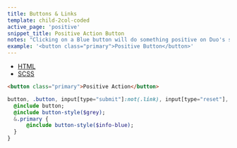 ```yaml
---
title: Buttons & Links
template: child-2col-coded
active_page: 'positive'
snippet_title: Positive Action Button
notes: "Clicking on a Blue button will do something positive on Duo's side. It will not take you to another page."
example: '<button class="primary">Positive Button</button>'
---
```


* [HTML](0)
* [SCSS](1)

```html
<button class="primary">Positive Action</button>
```
```sass
button, .button, input[type="submit"]:not(.link), input[type="reset"], input[type="button"] {
  @include button;
  @include button-style($grey);
  &.primary {
      @include button-style($info-blue);
  }
}
```
